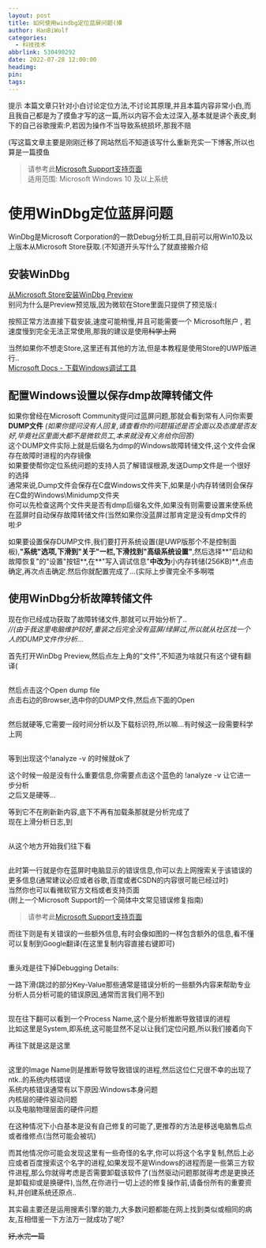 ```yaml
---
layout: post
title: 如何使用windbg定位蓝屏问题(摸
author: HanBiWolf
categories:
  - 科技技术
abbrlink: 530490292
date: 2022-07-28 12:00:00
headimg:
pin:
tags:
---
```

提示 本篇文章只针对小白讨论定位方法,不讨论其原理,并且本篇内容非常小白,而且我自己都是为了摸鱼才写的这一篇,所以内容不会太过深入,基本就是讲个表皮,剩下的自己谷歌搜索:P,若因为操作不当导致系统损坏,那我不赔

(写这篇文章主要是刚刚迁移了网站然后不知道该写什么重新充实一下博客,所以也算是一篇摸鱼

> 请参考此[Microsoft Support支持页面][1]  
> 适用范围: Microsoft Windows 10 及以上系统

# 使用WinDbg定位蓝屏问题

WinDbg是Microsoft Corporation的一款Debug分析工具,目前可以用Win10及以上版本从Microsoft Store获取.(不知道开头写什么了就直接搬介绍

## 安装WinDbg

[从Microsoft Store安装WinDbg Preview][2]  
别问为什么是Preview预览版,因为微软在Store里面只提供了预览版:(

按照正常方法直接下载安装,速度可能稍慢,并且可能需要一个 Microsoft账户 , 若速度慢到完全无法正常使用,那我的建议是使用<del>科学上网</del>

当然如果你不想走Store,这里还有其他的方法,但是本教程是使用Store的UWP版进行..  
[Microsoft Docs - 下载Windows调试工具][3]

## 配置Windows设置以保存dmp故障转储文件

如果你曾经在Microsoft Community提问过蓝屏问题,那就会看到常有人问你索要**DUMP文件** _(如果你提问没有人回复,请查看你的问题描述是否全面以及态度是否友好,毕竟社区里面大都不是微软员工,本来就没有义务给你回答)_  
这个DUMP文件实际上就是后缀名为dmp的Windows故障转储文件,这个文件会保存在故障时进程的内存镜像  
如果要使帮你定位系统问题的支持人员了解错误根源,发送Dump文件是一个很好的选择  
通常来说,Dump文件会保存在C盘Windows文件夹下,如果是小内存转储则会保存在C盘的Windows\Minidump文件夹  
你可以先检查这两个文件夹是否有dmp后缀名文件,如果没有则需要设置来使系统在蓝屏时自动保存故障转储文件(当然如果你没蓝屏过那肯定是没有dmp文件的啦:P

如果要设置保存DUMP文件,我们要打开系统设置(是UWP版那个不是控制面板),**"系统"**选项,下滑到**"关于"**一栏,下滑找到**"高级系统设置"**,然后选择**"启动和故障恢复"的"设置"按钮**,在**"写入调试信息"**中改为**小内存转储(256KB)**,点击确定,再次点击确定.然后你就配置完成了...(实际上步骤完全不多啊喂

## 使用WinDbg分析故障转储文件

现在你已经成功获取了故障转储文件,那就可以开始分析了..  
_//(由于我这里电脑维护较好,重装之后完全没有蓝屏/绿屏过,所以就从社区找一个人的DUMP文件作分析..._

首先打开WinDbg Preview,然后点左上角的"文件",不知道为啥就只有这个键有翻译(  


<div class='fancybox-wrapper lazyload-container-unload' data-fancybox='post-images' href='https://bn1301files.storage.live.com/y4mtsPL_TlqTpUqaLsN0wIHNeIdpK7YmdmpgrlSOYuXxxvKw_GiKGpcl21YV26PU-TedSNl1VliXJcZM0buVov2enKmLOl9ts0OSiVZh5s0gUznHXo-hewoTiHjPj_tUTIITSQ-zQDctODxszYgogPWcxsP9wrjfIgO3A58F1ellOV29DwdLBNoL0pMlK0ciGbj?width=660&height=390&cropmode=none'>
  <img class="lazyload lazyload-style-8" src="data:image/svg+xml;base64,PCEtLUFyZ29uTG9hZGluZy0tPgo8c3ZnIHdpZHRoPSIxIiBoZWlnaHQ9IjEiIHhtbG5zPSJodHRwOi8vd3d3LnczLm9yZy8yMDAwL3N2ZyIgc3Ryb2tlPSIjZmZmZmZmMDAiPjxnPjwvZz4KPC9zdmc+"  data-original="https://bn1301files.storage.live.com/y4mtsPL_TlqTpUqaLsN0wIHNeIdpK7YmdmpgrlSOYuXxxvKw_GiKGpcl21YV26PU-TedSNl1VliXJcZM0buVov2enKmLOl9ts0OSiVZh5s0gUznHXo-hewoTiHjPj_tUTIITSQ-zQDctODxszYgogPWcxsP9wrjfIgO3A58F1ellOV29DwdLBNoL0pMlK0ciGbj?width=660&height=390&cropmode=none" src="data:image/png;base64,iVBORw0KGgoAAAANSUhEUgAAAAEAAAABCAYAAAAfFcSJAAAAAXNSR0IArs4c6QAAAARnQU1BAACxjwv8YQUAAAAJcEhZcwAADsQAAA7EAZUrDhsAAAANSURBVBhXYzh8+PB/AAffA0nNPuCLAAAAAElFTkSuQmCC" alt="点击Open dump file" />
</div>

  
然后点击这个Open dump file  
点击右边的Browser,选中你的DUMP文件,然后点下面的Open  


<div class='fancybox-wrapper lazyload-container-unload' data-fancybox='post-images' href='https://bn1301files.storage.live.com/y4mEcczwVzGZs3Ee1Z-_Rrj5LGPuS-EQUkjqQKO2aoL9Gyo9JS5dtt5ypuIBVCiVeFZanjcsaPzlQm4tfBXHhZAFkFFQLWRds_tAFMCep82aDISRqhomtqtj4tzKgOSpFpPBroPatKcFLpLVkDrUn2rjk4UKLoeO8vQLB6n4OfM2nqE_bwIUCXldA19fz0YaxLR?width=660&height=390&cropmode=none'>
  <img class="lazyload lazyload-style-8" src="data:image/svg+xml;base64,PCEtLUFyZ29uTG9hZGluZy0tPgo8c3ZnIHdpZHRoPSIxIiBoZWlnaHQ9IjEiIHhtbG5zPSJodHRwOi8vd3d3LnczLm9yZy8yMDAwL3N2ZyIgc3Ryb2tlPSIjZmZmZmZmMDAiPjxnPjwvZz4KPC9zdmc+"  data-original="https://bn1301files.storage.live.com/y4mEcczwVzGZs3Ee1Z-_Rrj5LGPuS-EQUkjqQKO2aoL9Gyo9JS5dtt5ypuIBVCiVeFZanjcsaPzlQm4tfBXHhZAFkFFQLWRds_tAFMCep82aDISRqhomtqtj4tzKgOSpFpPBroPatKcFLpLVkDrUn2rjk4UKLoeO8vQLB6n4OfM2nqE_bwIUCXldA19fz0YaxLR?width=660&height=390&cropmode=none" src="data:image/png;base64,iVBORw0KGgoAAAANSUhEUgAAAAEAAAABCAYAAAAfFcSJAAAAAXNSR0IArs4c6QAAAARnQU1BAACxjwv8YQUAAAAJcEhZcwAADsQAAA7EAZUrDhsAAAANSURBVBhXYzh8+PB/AAffA0nNPuCLAAAAAElFTkSuQmCC" alt="选中打开" />
</div>

然后就硬等,它需要一段时间分析以及下载标识符,所以嘛...有时候这一段需要科学上网  


<div class='fancybox-wrapper lazyload-container-unload' data-fancybox='post-images' href='https://bn1301files.storage.live.com/y4mWxmR8j7jG_iFkQwpIkMG32Vj3Yf8h2Nh51dzer8twwMFXMyPhKoN2NCuJeLd5Jt3ZfNBgsUBduYtyuu8LdnhEAWfVFFRaCG-XewqbzYJrliP7oczWQdRVnXTsWuEpHHGFkdZw0BMyBPc9kNR07eOYocBAiQ6pqlXnkccEFTQ_2IYWtXKjhFM9tO2bcqKWY20?width=660&height=390&cropmode=none'>
  <img class="lazyload lazyload-style-8" src="data:image/svg+xml;base64,PCEtLUFyZ29uTG9hZGluZy0tPgo8c3ZnIHdpZHRoPSIxIiBoZWlnaHQ9IjEiIHhtbG5zPSJodHRwOi8vd3d3LnczLm9yZy8yMDAwL3N2ZyIgc3Ryb2tlPSIjZmZmZmZmMDAiPjxnPjwvZz4KPC9zdmc+"  data-original="https://bn1301files.storage.live.com/y4mWxmR8j7jG_iFkQwpIkMG32Vj3Yf8h2Nh51dzer8twwMFXMyPhKoN2NCuJeLd5Jt3ZfNBgsUBduYtyuu8LdnhEAWfVFFRaCG-XewqbzYJrliP7oczWQdRVnXTsWuEpHHGFkdZw0BMyBPc9kNR07eOYocBAiQ6pqlXnkccEFTQ_2IYWtXKjhFM9tO2bcqKWY20?width=660&height=390&cropmode=none" src="data:image/png;base64,iVBORw0KGgoAAAANSUhEUgAAAAEAAAABCAYAAAAfFcSJAAAAAXNSR0IArs4c6QAAAARnQU1BAACxjwv8YQUAAAAJcEhZcwAADsQAAA7EAZUrDhsAAAANSURBVBhXYzh8+PB/AAffA0nNPuCLAAAAAElFTkSuQmCC" alt="等到这个页面" />
</div>

  
等到出现这个!analyze -v 的时候就ok了

这个时候一般是没有什么重要信息,你需要点击这个蓝色的 !analyze -v 让它进一步分析  
之后又是硬等...

等到它不在刷新新内容,底下不再有加载条那就是分析完成了  
现在上滑分析日志,到  


<div class='fancybox-wrapper lazyload-container-unload' data-fancybox='post-images' href='https://bn1301files.storage.live.com/y4m2fJNp7pL1vJUjlTXgoXd7n57oiXYZIqZC0cxPXM7di-ITVFc2IKNaYDeHJZG6Wzz8k7G8RiDOgWgNO3ryFb-lujWXNKT4dwkBZUkoc8oBQnMHt677VG8x52ARRyoeScrWXWugVUibzEcJJ02SSasnB1Xb0tuF3i3eHPevwFG_7VzzUuB73_zrELJX4z5z_iy?width=660&height=390&cropmode=none'>
  <img class="lazyload lazyload-style-8" src="data:image/svg+xml;base64,PCEtLUFyZ29uTG9hZGluZy0tPgo8c3ZnIHdpZHRoPSIxIiBoZWlnaHQ9IjEiIHhtbG5zPSJodHRwOi8vd3d3LnczLm9yZy8yMDAwL3N2ZyIgc3Ryb2tlPSIjZmZmZmZmMDAiPjxnPjwvZz4KPC9zdmc+"  data-original="https://bn1301files.storage.live.com/y4m2fJNp7pL1vJUjlTXgoXd7n57oiXYZIqZC0cxPXM7di-ITVFc2IKNaYDeHJZG6Wzz8k7G8RiDOgWgNO3ryFb-lujWXNKT4dwkBZUkoc8oBQnMHt677VG8x52ARRyoeScrWXWugVUibzEcJJ02SSasnB1Xb0tuF3i3eHPevwFG_7VzzUuB73_zrELJX4z5z_iy?width=660&height=390&cropmode=none" src="data:image/png;base64,iVBORw0KGgoAAAANSUhEUgAAAAEAAAABCAYAAAAfFcSJAAAAAXNSR0IArs4c6QAAAARnQU1BAACxjwv8YQUAAAAJcEhZcwAADsQAAA7EAZUrDhsAAAANSURBVBhXYzh8+PB/AAffA0nNPuCLAAAAAElFTkSuQmCC" alt="就这玩意" />
</div>

从这个地方开始我们往下看  


<div class='fancybox-wrapper lazyload-container-unload' data-fancybox='post-images' href='https://bn1301files.storage.live.com/y4mmTv4l0ohoBCWgiGjF3ccVhqx83Ny9CcLIKK5TLCQVH42cychxPy0rzJgGl5-iJOB8k5_E0dthCDhoeaQQrFTxGEqaNpimHe7ulgJq-t3AERu93WkzYSFZZBjyDruUwuarcrn16dQR3re7cp78TJS5T1hKlwdDC6e6rGFoFZRMm-ujzdTEGZ1_ads-dXFH7N2?width=660&height=390&cropmode=none'>
  <img class="lazyload lazyload-style-8" src="data:image/svg+xml;base64,PCEtLUFyZ29uTG9hZGluZy0tPgo8c3ZnIHdpZHRoPSIxIiBoZWlnaHQ9IjEiIHhtbG5zPSJodHRwOi8vd3d3LnczLm9yZy8yMDAwL3N2ZyIgc3Ryb2tlPSIjZmZmZmZmMDAiPjxnPjwvZz4KPC9zdmc+"  data-original="https://bn1301files.storage.live.com/y4mmTv4l0ohoBCWgiGjF3ccVhqx83Ny9CcLIKK5TLCQVH42cychxPy0rzJgGl5-iJOB8k5_E0dthCDhoeaQQrFTxGEqaNpimHe7ulgJq-t3AERu93WkzYSFZZBjyDruUwuarcrn16dQR3re7cp78TJS5T1hKlwdDC6e6rGFoFZRMm-ujzdTEGZ1_ads-dXFH7N2?width=660&height=390&cropmode=none" src="data:image/png;base64,iVBORw0KGgoAAAANSUhEUgAAAAEAAAABCAYAAAAfFcSJAAAAAXNSR0IArs4c6QAAAARnQU1BAACxjwv8YQUAAAAJcEhZcwAADsQAAA7EAZUrDhsAAAANSURBVBhXYzh8+PB/AAffA0nNPuCLAAAAAElFTkSuQmCC" alt="第一行" />
</div>

  
此时第一行就是你在蓝屏时电脑显示的错误信息,你可以去上网搜索关于该错误的更多信息(通常建议必应或者谷歌,百度或者CSDN的内容很可能已经过时)  
当然你也可以看微软官方文档或者支持页面  
(附上一个Microsoft Support的一个简体中文常见错误修复指南)

> 请参考此[Microsoft Support支持页面][1]

而往下则是有关错误的一些额外信息,有时会像如图的一样包含额外的信息,看不懂可以复制到Google翻译(在这里复制内容直接右键即可)  


<div class='fancybox-wrapper lazyload-container-unload' data-fancybox='post-images' href='https://bn1301files.storage.live.com/y4menFeJ2ehNeOFXbaEHNsgb8ct8wk9Rfn_dAg9sRvVp0nRD2gIAOsn4MHJF79gdfyGi8RUW61S4CUbvQcKC9Qc5rhBZaoac-nGA9E__Udex0s73x2kFwsAvXO0lXaPqWk84QW715y-BYeGMICtIou1BLuWjZR1iKKFARIn4iReK2kXsl0gVcDC6jVeTltMjc5c?width=660&height=390&cropmode=none'>
  <img class="lazyload lazyload-style-8" src="data:image/svg+xml;base64,PCEtLUFyZ29uTG9hZGluZy0tPgo8c3ZnIHdpZHRoPSIxIiBoZWlnaHQ9IjEiIHhtbG5zPSJodHRwOi8vd3d3LnczLm9yZy8yMDAwL3N2ZyIgc3Ryb2tlPSIjZmZmZmZmMDAiPjxnPjwvZz4KPC9zdmc+"  data-original="https://bn1301files.storage.live.com/y4menFeJ2ehNeOFXbaEHNsgb8ct8wk9Rfn_dAg9sRvVp0nRD2gIAOsn4MHJF79gdfyGi8RUW61S4CUbvQcKC9Qc5rhBZaoac-nGA9E__Udex0s73x2kFwsAvXO0lXaPqWk84QW715y-BYeGMICtIou1BLuWjZR1iKKFARIn4iReK2kXsl0gVcDC6jVeTltMjc5c?width=660&height=390&cropmode=none" src="data:image/png;base64,iVBORw0KGgoAAAANSUhEUgAAAAEAAAABCAYAAAAfFcSJAAAAAXNSR0IArs4c6QAAAARnQU1BAACxjwv8YQUAAAAJcEhZcwAADsQAAA7EAZUrDhsAAAANSURBVBhXYzh8+PB/AAffA0nNPuCLAAAAAElFTkSuQmCC" alt="额外信息" />
</div>

重头戏是往下掉Debugging Details:

一路下滑(跳过的部分Key-Value那些通常是错误分析的一些额外内容来帮助专业分析人员分析可能的错误原因,通常而言我们用不到)

<div class='fancybox-wrapper lazyload-container-unload' data-fancybox='post-images' href='https://bn1301files.storage.live.com/y4mYELLI24gQbGebgTUz-zf3Oq-chGUL_Drfyn9CxWcEyI6tKu5Jg-nnr42LO0RH5qnaP-IaBVTem_6cQ8b3YGSwKh3VOqMnKTZ27VUWCJdFQr_FrqFQjp8IMYlS1wUWSt0qLSDMX-y7FXFBBJp60ihOVOXbW0hPLyzvaTPRTOg8P-Az1WzyYEmzIR22QVw43s0?width=660&height=390&cropmode=none'>
  <img class="lazyload lazyload-style-8" src="data:image/svg+xml;base64,PCEtLUFyZ29uTG9hZGluZy0tPgo8c3ZnIHdpZHRoPSIxIiBoZWlnaHQ9IjEiIHhtbG5zPSJodHRwOi8vd3d3LnczLm9yZy8yMDAwL3N2ZyIgc3Ryb2tlPSIjZmZmZmZmMDAiPjxnPjwvZz4KPC9zdmc+"  data-original="https://bn1301files.storage.live.com/y4mYELLI24gQbGebgTUz-zf3Oq-chGUL_Drfyn9CxWcEyI6tKu5Jg-nnr42LO0RH5qnaP-IaBVTem_6cQ8b3YGSwKh3VOqMnKTZ27VUWCJdFQr_FrqFQjp8IMYlS1wUWSt0qLSDMX-y7FXFBBJp60ihOVOXbW0hPLyzvaTPRTOg8P-Az1WzyYEmzIR22QVw43s0?width=660&height=390&cropmode=none" src="data:image/png;base64,iVBORw0KGgoAAAANSUhEUgAAAAEAAAABCAYAAAAfFcSJAAAAAXNSR0IArs4c6QAAAARnQU1BAACxjwv8YQUAAAAJcEhZcwAADsQAAA7EAZUrDhsAAAANSURBVBhXYzh8+PB/AAffA0nNPuCLAAAAAElFTkSuQmCC" alt="重点1" />
</div>

  
现在往下翻可以看到一个Process Name,这个是分析推断导致错误的进程  
比如这里是System,即系统,这可能显然不足以让我们定位问题,所以我们接着向下

再往下就是这是这里  


<div class='fancybox-wrapper lazyload-container-unload' data-fancybox='post-images' href='https://bn1301files.storage.live.com/y4mO78HUayUuNZq-G6NMi2flcat2Z7iKGTvCPWOV0M5AtJOG2ZrKOxlvD9QeUIy-4SlSl68VshZ4k6id1r06UXTV_ejPzECCBiDDjpH69-jcct3d-WSOMmaGRipbNaCrOcYWBDsLFGm5oAvxp0OIBrDB4IvWRw25KUc6wdHA31N3jq4XLWkqjqAraCILnny7vmv?width=660&height=390&cropmode=none'>
  <img class="lazyload lazyload-style-8" src="data:image/svg+xml;base64,PCEtLUFyZ29uTG9hZGluZy0tPgo8c3ZnIHdpZHRoPSIxIiBoZWlnaHQ9IjEiIHhtbG5zPSJodHRwOi8vd3d3LnczLm9yZy8yMDAwL3N2ZyIgc3Ryb2tlPSIjZmZmZmZmMDAiPjxnPjwvZz4KPC9zdmc+"  data-original="https://bn1301files.storage.live.com/y4mO78HUayUuNZq-G6NMi2flcat2Z7iKGTvCPWOV0M5AtJOG2ZrKOxlvD9QeUIy-4SlSl68VshZ4k6id1r06UXTV_ejPzECCBiDDjpH69-jcct3d-WSOMmaGRipbNaCrOcYWBDsLFGm5oAvxp0OIBrDB4IvWRw25KUc6wdHA31N3jq4XLWkqjqAraCILnny7vmv?width=660&height=390&cropmode=none" src="data:image/png;base64,iVBORw0KGgoAAAANSUhEUgAAAAEAAAABCAYAAAAfFcSJAAAAAXNSR0IArs4c6QAAAARnQU1BAACxjwv8YQUAAAAJcEhZcwAADsQAAA7EAZUrDhsAAAANSURBVBhXYzh8+PB/AAffA0nNPuCLAAAAAElFTkSuQmCC" alt="重点2" />
</div>

  
这里的Image Name则是推断导致导致错误的进程,然后这位仁兄很不幸的出现了ntk..的系统内核错误  
系统内核错误通常有以下原因:Windows本身问题  
内核层的硬件驱动问题  
以及电脑物理层面的硬件问题

在这种情况下小白基本是没有自己修复的可能了,更推荐的方法是移送电脑售后点或者维修点(当然可能会被坑)

而其他情况你可能会发现这里有一些奇怪的名字,你可以将这个名字复制,然后上必应或者百度搜索这个名字的进程,如果发现不是Windows的进程而是一些第三方软件进程,那么你就得考虑是否需要卸载该软件了(当然驱动问题那就得考虑是更换还是卸载抑或是换硬件),当然,在你进行一切上述的修复操作前,请备份所有的重要资料,并创建系统还原点..

其实最主要还是运用搜素引擎的能力,大多数问题都能在网上找到类似或相同的病友,互相借鉴一下方法万一就成功了呢?

<del>好,水完一篇</del>

 [1]: https://support.microsoft.com/zh-cn/topic/%E6%98%93%E5%AE%9D%E5%85%B8-windows%E5%B8%B8%E8%A7%81%E8%93%9D%E5%B1%8F%E6%95%85%E9%9A%9C%E5%88%86%E6%9E%90-mvp-%E6%92%B0%E7%A8%BF-2412352e-18a0-35c3-860c-ca2acc6dbca0
 [2]: https://apps.microsoft.com/store/detail/windbg-preview/9PGJGD53TN86
 [3]: https://docs.microsoft.com/zh-cn/windows-hardware/drivers/debugger/debugger-download-tools
